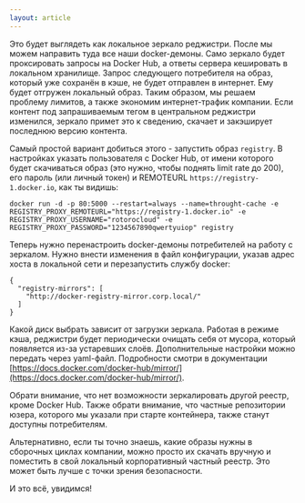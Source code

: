 ```yaml
---
layout: article
---
```


Это будет выглядеть как локальное зеркало реджистри. После мы можем направить туда все наши docker-демоны. Само зеркало будет проксировать запросы на Docker Hub, а ответы сервера кешировать в локальном хранилище. Запрос следующего потребителя на образ, который уже сохранён в кэше, не будет отправлен в интернет. Ему будет отгружен локальный образ. Таким образом, мы решаем проблему лимитов, а также экономим интернет-трафик компании. Если контент под запрашиваемым тегом в центральном реджистри изменился, зеркало примет это к сведению, скачает и закэширует последнюю версию контента.

Самый простой вариант добиться этого - запустить образ `registry`. В настройках указать пользователя с Docker Hub, от имени которого будет скачиваться образ (это нужно, чтобы поднять limit rate до 200), его пароль (или личный токен) и REMOTEURL `https://registry-1.docker.io`, как ты видишь:

```
docker run -d -p 80:5000 --restart=always --name=throught-cache -e REGISTRY_PROXY_REMOTEURL="https://registry-1.docker.io" -e REGISTRY_PROXY_USERNAME="rotorocloud" -e REGISTRY_PROXY_PASSWORD="1234567890qwertyuiop" registry
```

Теперь нужно перенастроить docker-демоны потребителей на работу с зеркалом. Нужно внести изменения в файл конфигурации, указав адрес хоста в локальной сети и перезапустить службу docker:

```
{
  "registry-mirrors": [
    "http://docker-registry-mirror.corp.local/"
  ]
}
```

Какой диск выбрать зависит от загрузки зеркала. Работая в режиме кэша, реджистри будет периодически очищать себя от мусора, который появляется из-за устаревших слоёв. Дополнительные настройки можно передать через yaml-файл. Подробности смотри в документации [https://docs.docker.com/docker-hub/mirror/](https://docs.docker.com/docker-hub/mirror/).

Обрати внимание, что нет возможности зеркалировать другой реестр, кроме Docker Hub. Также обрати внимание, что частные репозитории юзера, которого мы указали при старте контейнера, также станут доступны потребителям.

Альтернативно, если ты точно знаешь, какие образы нужны в сборочных циклах компании, можно просто их скачать вручную и поместить в свой локальный корпоративный частный реестр. Это может быть лучше с точки зрения безопасности.

И это всё, увидимся!
